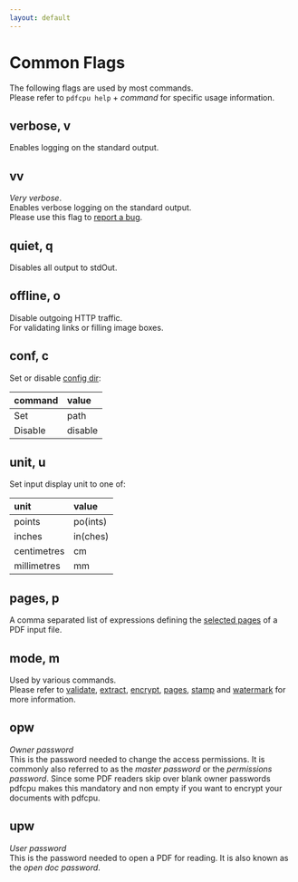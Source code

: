 ```yaml
---
layout: default
---
```


# Common Flags
The following flags are used by most commands.<br>
Please refer to `pdfcpu help` + *command* for specific usage information.

## verbose, v
Enables logging on the standard output.

## vv
*Very verbose*.<br>
Enables verbose logging on the standard output.<br>
Please use this flag to [report a bug](https://github.com/pdfcpu/pdfcpu/issues).

## quiet, q
Disables all output to stdOut.

## offline, o
Disable outgoing HTTP traffic.<br>
For validating links or filling image boxes.<br>

## conf, c
Set or disable [config dir](config_dir.md):

| command    | value
|:-----------|:-----------
| Set        | path
| Disable    | disable

## unit, u
Set input display unit to one of:

| unit | value
|:-----------|:-----------
| points | po(ints)
| inches | in(ches)
| centimetres | cm
| millimetres | mm

## pages, p
A comma separated list of expressions defining the [selected pages](page_selection.md) of a PDF input file.

## mode, m
Used by various commands.<br>
Please refer to [validate](../core/validate.md), [extract](../extract/extract.md), [encrypt](../encrypt/encryptPDF.md), [pages](../pages/pages_insert.md), [stamp](../core/stamp.md) and [watermark](../core/watermark.md) for more information. 

## opw
*Owner password*<br>
This is the password needed to change the access permissions.
It is commonly also referred to as the *master password* or the *permissions password*.
Since some PDF readers skip over blank owner passwords pdfcpu makes this mandatory and non empty if you want to encrypt your documents with pdfcpu.

## upw
*User password*<br>
This is the password needed to open a PDF for reading.
It is also known as the *open doc password*.


